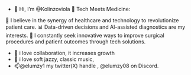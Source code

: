 - 👋 Hi, I’m @Kolinzoviola 🤖 Tech Meets Medicine:

🤝 I believe in the synergy of healthcare and technology to revolutionize patient care.
📊 Data-driven decisions and AI-assisted diagnostics are my interests.
🔬 I constantly seek innovative ways to improve surgical procedures and patient outcomes through tech solutions.
- 🌱 i love collaboration, it increases growth
- 💞️ i love soft jazzy, classic music,
- 📫@elumzy1 my twitter(X) handle ,  @elumzy08 on Discord. 

<!---
Kolinzoviola/Kolinzoviola is a ✨ special ✨ repository because its `README.md` (this file) appears on your GitHub profile.
You can click the Preview link to take a look at your changes.
--->
